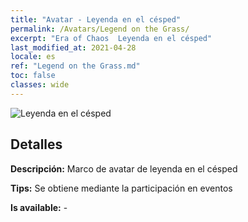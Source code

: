 ```yaml
---
title: "Avatar - Leyenda en el césped"
permalink: /Avatars/Legend on the Grass/
excerpt: "Era of Chaos  Leyenda en el césped"
last_modified_at: 2021-04-28
locale: es
ref: "Legend on the Grass.md"
toc: false
classes: wide
---
```

 ![Leyenda en el césped](/images/a/avatarFrame_64.png)

## Detalles

 **Descripción:** Marco de avatar de leyenda en el césped 

 **Tips:** Se obtiene mediante la participación en eventos 

 **Is available:**  - 

